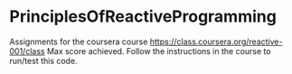 PrinciplesOfReactiveProgramming
===============================

Assignments for the coursera course https://class.coursera.org/reactive-001/class
Max score achieved. 
Follow the instructions in the course to run/test this code. 
